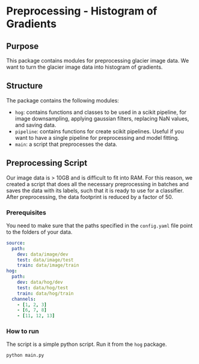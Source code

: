 # Preprocessing - Histogram of Gradients

## Purpose
This package contains modules for preprocessing glacier image data. We want to turn the glacier image data into 
histogram of gradients.

## Structure
The package contains the following modules:
* `hog`: contains functions and classes to be used in a scikit pipeline, for image downsampling, applying gaussian filters, replacing NaN values, and saving data.
* `pipeline`: contains functions for create scikit pipelines. Useful if you want to have a single pipeline for preprocessing and model fitting.
* `main`: a script that preprocesses the data.


## Preprocessing Script
Our image data is > 10GB and is difficult to fit into RAM. For this reason, we created a script that does all the 
necessary preprocessing in batches and saves the data with its labels, such that it is ready to use for a classifier. 
After preprocessing, the data footprint is reduced by a factor of 50.

### Prerequisites
You need to make sure that the paths specified in the `config.yaml` file point to the folders of your data.
```yaml
source:
  path:
    dev: data/image/dev
    test: data/image/test
    train: data/image/train
hog:
  path:
    dev: data/hog/dev
    test: data/hog/test
    train: data/hog/train
  channels:
    - [1, 2, 3]
    - [6, 7, 8]
    - [11, 12, 13]
```

### How to run
The script is a simple python script. Run it from the `hog` package.
```python
python main.py
```
